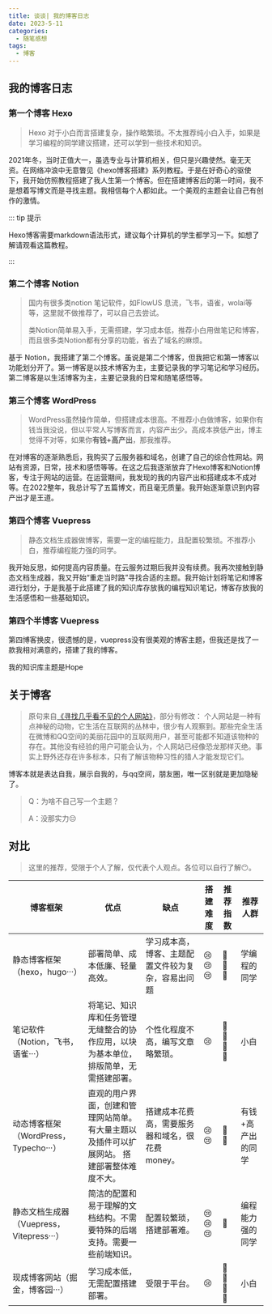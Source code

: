 ```yaml
---
title: 谈谈| 我的博客日志
date: 2023-5-11
categories: 
  - 随笔感想
tags: 
  - 博客
---
```




## 我的博客日志

### 第一个博客 Hexo

> Hexo 对于小白而言搭建复杂，操作略繁琐。不太推荐纯小白入手，如果是学习编程的同学建议搭建，还可以学到一些技术和知识。
>

2021年冬，当时正值大一，虽选专业与计算机相关，但只是兴趣使然。毫无天资。在网络冲浪中无意瞥见《hexo博客搭建》系列教程。于是在好奇心的驱使下，我开始仿照教程搭建了我人生第一个博客。但在搭建博客后的第一时间，我不是想着写博文而是寻找主题。我相信每个人都如此。一个美观的主题会让自己有创作的激情。





::: tip 提示

Hexo博客需要markdown语法形式，建议每个计算机的学生都学习一下。如想了解请观看这篇教程。

:::

### 第二个博客 Notion

> 国内有很多类notion 笔记软件，如FlowUS 息流，飞书，语雀，wolai等等，这里就不做推荐了，可以自己去尝试。
>
> 类Notion简单易入手，无需搭建，学习成本低，推荐小白用做笔记和博客，而且很多类Notion都有分享的功能，省去了域名的麻烦。

基于 Notion，我搭建了第二个博客。虽说是第二个博客，但我把它和第一博客以功能划分开了。第一博客是以技术博客为主，主要记录我的学习笔记和学习经历。第二博客是以生活博客为主，主要记录我的日常和随笔感悟等。



### 第三个博客 WordPress

> WordPress虽然操作简单，但搭建成本很高。不推荐小白做博客，如果你有钱当我没说，但以平常人写博客而言，内容产出少。高成本换低产出，博主觉得不对等，如果你**有钱+高产出**，那我推荐。

在对博客的逐渐熟悉后，我购买了云服务器和域名，创建了自己的综合性网站。网站有资源，日常，技术和感悟等等。在这之后我逐渐放弃了Hexo博客和Notion博客，专注于网站的运营。在运营期间，我发现的我的内容产出和搭建成本不成对等。在2022整年，我总计写了五篇博文，而且毫无质量。我开始逐渐意识到内容产出才是王道。





### 第四个博客 Vuepress

> 静态文档生成器做博客，需要一定的编程能力，且配置较繁琐。不推荐小白，推荐编程能力强的同学。

我开始反思，如何提高内容质量。在云服务过期后我并没有续费。我再次接触到静态文档生成器，我又开始“重走当时路”寻找合适的主题。我开始计划将笔记和博客进行划分，于是我基于此搭建了我的知识库存放我的编程知识笔记，博客存放我的生活感悟和一些基础知识。





### 第四个半博客 Vuepress

第四博客换皮，很遗憾的是，vuepress没有很美观的博客主题，但我还是找了一款我相对满意的，搭建了我的博客。

我的知识库主题是Hope



## 关于博客

> 原句来自[《寻找几乎看不见的个人网站》](https://cheapskatesguide.org/articles/personal-website-hunting.html)，部分有修改：
> 个人网站是一种有点神秘的动物，它生活在互联网的丛林中，很少有人观察到。那些完全生活在微博和QQ空间的美丽花园中的互联网用户，甚至可能都不知道该物种的存在。其他没有经验的用户可能会认为，个人网站已经像恐龙那样灭绝。事实上野外还存在许多标本，只有了解该物种习性的猎人才能发现它们。

博客本就是表达自我，展示自我的，与qq空间，朋友圈，唯一区别就是更加隐秘了。







> Q：为啥不自己写一个主题？
>
> A：没那实力😔



## 对比

> 这里的推荐，受限于个人了解，仅代表个人观点。各位可以自行了解😶。

| 博客框架                                 | 优点                                                         | 缺点                                               | 搭建难度 | 推荐指数 | 推荐人群          |
| ---------------------------------------- | ------------------------------------------------------------ | -------------------------------------------------- | -------- | -------- | ----------------- |
| 静态博客框架（hexo，hugo···）            | 部署简单、成本低廉、轻量高效。                               | 学习成本高，博客、主题配置文件较为复杂，容易出问题 | 😢😢😢      | 🎃🎃🎃      | 学编程的同学      |
| 笔记软件（Notion，飞书，语雀···）        | 将笔记、知识库和任务管理无缝整合的协作应用，以块为基本单位，排版简单，无需搭建部署。 | 个性化程度不高，编写文章略繁琐。                   | 😢        | 🎃🎃🎃🎃     | 小白              |
| 动态博客框架（WordPress，Typecho···）    | 直观的用户界面，创建和管理网站简单。 有大量主题以及插件可以扩展网站。 搭建部署整体难度不大。 | 搭建成本花费高，需要服务器和域名，很花费money。    | 😢😢       | 🎃🎃       | 有钱+高产出的同学 |
| 静态文档生成器（Vuepress，Vitepress···） | 简洁的配置和易于理解的文档结构。不需要特殊的后端支持。需要一些前端知识。 | 配置较繁琐，搭建部署难。                           | 😢😢😢      | 🎃        | 编程能力强的同学  |
| 现成博客网站（掘金，博客园···）          | 学习成本低，无需配置搭建部署。                               | 受限于平台。                                       | 😢        | 🎃🎃🎃🎃     | 小白              |

